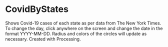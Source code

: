 # CovidByStates
Shows Covid-19 cases of each state as per data from The New York Times. To change the day, click anywhere on the screen and change the date in the format YYYY-MM-DD. Radius and colors of the circles will update as necessary. Created with Processing.
